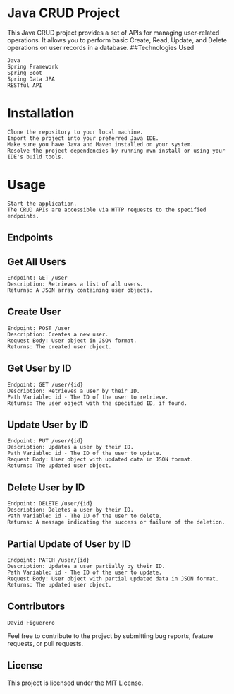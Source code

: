 # Java CRUD Project

This Java CRUD project provides a set of APIs for managing user-related operations. It allows you to perform basic Create, Read, Update, and Delete operations on user records in a database.
##Technologies Used

    Java
    Spring Framework
    Spring Boot
    Spring Data JPA
    RESTful API

# Installation

    Clone the repository to your local machine.
    Import the project into your preferred Java IDE.
    Make sure you have Java and Maven installed on your system.
    Resolve the project dependencies by running mvn install or using your IDE's build tools.

# Usage

    Start the application.
    The CRUD APIs are accessible via HTTP requests to the specified endpoints.

## Endpoints
## Get All Users

    Endpoint: GET /user
    Description: Retrieves a list of all users.
    Returns: A JSON array containing user objects.

## Create User

    Endpoint: POST /user
    Description: Creates a new user.
    Request Body: User object in JSON format.
    Returns: The created user object.

## Get User by ID

    Endpoint: GET /user/{id}
    Description: Retrieves a user by their ID.
    Path Variable: id - The ID of the user to retrieve.
    Returns: The user object with the specified ID, if found.

## Update User by ID

    Endpoint: PUT /user/{id}
    Description: Updates a user by their ID.
    Path Variable: id - The ID of the user to update.
    Request Body: User object with updated data in JSON format.
    Returns: The updated user object.

## Delete User by ID

    Endpoint: DELETE /user/{id}
    Description: Deletes a user by their ID.
    Path Variable: id - The ID of the user to delete.
    Returns: A message indicating the success or failure of the deletion.

## Partial Update of User by ID

    Endpoint: PATCH /user/{id}
    Description: Updates a user partially by their ID.
    Path Variable: id - The ID of the user to update.
    Request Body: User object with partial updated data in JSON format.
    Returns: The updated user object.

## Contributors

    David Figuerero

Feel free to contribute to the project by submitting bug reports, feature requests, or pull requests.
## License

This project is licensed under the MIT License.

 
 
